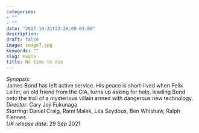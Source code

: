 ```yaml
---
categories:
- ""
- ""
date: "2017-10-31T22:26:09-05:00"
description: 
draft: false
image: image7.jpg
keywords: ""
slug: magna
title: No time to die
---
```


*Synopsis*:  
James Bond has left active service. His peace is short-lived when Felix Leiter, an old friend from the CIA, turns up asking for help, leading Bond onto the trail of a mysterious villain armed with dangerous new technology.  
*Director*: Cary Joji Fukunaga  
*Starring*: Daniel Craig, Rami Malek, Léa Seydoux, Ben Whishaw, Ralph Fiennes  
*UK release date*: 29 Sep 2021  